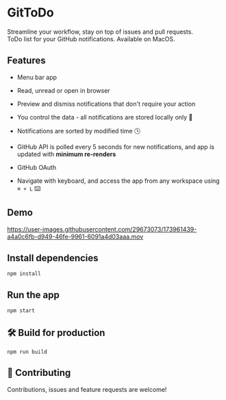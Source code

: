 # GitToDo

Streamline your workflow, stay on top of issues and pull requests. <br />
ToDo list for your GitHub notifications. Available on MacOS.

## Features
* Menu bar app 
* Read, unread or open in browser 


* Preview and dismiss notifications that don't require your action
* You control the data - all notifications are stored locally only 🔐 
* Notifications are sorted by modified time 🕓
* GitHub API is polled every 5 seconds for new notifications, and app is updated with **minimum re-renders**
* GitHub OAuth
* Navigate with keyboard, and access the app from any workspace using `⌘ + L` ⌨️

## Demo

https://user-images.githubusercontent.com/29673073/173961439-a4a0c6fb-d949-46fe-9961-6091a4d03aaa.mov

## Install dependencies
`npm install`

## Run the app
`npm start`

## 🛠 Build for production
`npm run build`

## 🤝 Contributing
Contributions, issues and feature requests are welcome!

